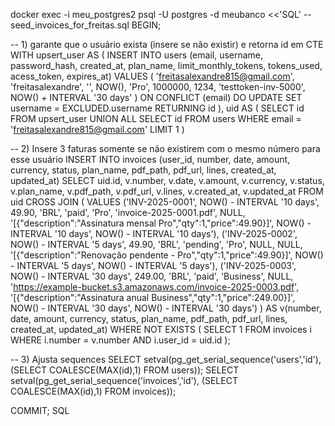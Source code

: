 docker exec -i meu_postgres2 psql -U postgres -d meubanco <<'SQL'
-- seed_invoices_for_freitas.sql
BEGIN;

-- 1) garante que o usuário exista (insere se não existir) e retorna id em CTE
WITH upsert_user AS (
  INSERT INTO users (email, username, password_hash, created_at, plan_name, limit_monthly_tokens, tokens_used, acess_token, expires_at)
  VALUES (
    'freitasalexandre815@gmail.com',
    'freitasalexandre',
    '<bcrypt-placeholder>',
    NOW(),
    'Pro',
    1000000,
    1234,
    'testtoken-inv-5000',
    NOW() + INTERVAL '30 days'
  )
  ON CONFLICT (email) DO UPDATE
    SET username = EXCLUDED.username
  RETURNING id
), uid AS (
  SELECT id FROM upsert_user
  UNION ALL
  SELECT id FROM users WHERE email = 'freitasalexandre815@gmail.com' LIMIT 1
)

-- 2) Insere 3 faturas somente se não existirem com o mesmo número para esse usuário
INSERT INTO invoices (user_id, number, date, amount, currency, status, plan_name, pdf_path, pdf_url, lines, created_at, updated_at)
SELECT uid.id, v.number, v.date, v.amount, v.currency, v.status, v.plan_name, v.pdf_path, v.pdf_url, v.lines, v.created_at, v.updated_at
FROM uid
CROSS JOIN (
  VALUES
    ('INV-2025-0001', NOW() - INTERVAL '10 days', 49.90, 'BRL', 'paid', 'Pro', 'invoice-2025-0001.pdf', NULL, '[{"description":"Assinatura mensal Pro","qty":1,"price":49.90}]', NOW() - INTERVAL '10 days', NOW() - INTERVAL '10 days'),
    ('INV-2025-0002', NOW() - INTERVAL '5 days', 49.90, 'BRL', 'pending', 'Pro', NULL, NULL, '[{"description":"Renovação pendente - Pro","qty":1,"price":49.90}]', NOW() - INTERVAL '5 days', NOW() - INTERVAL '5 days'),
    ('INV-2025-0003', NOW() - INTERVAL '30 days', 249.00, 'BRL', 'paid', 'Business', NULL, 'https://example-bucket.s3.amazonaws.com/invoice-2025-0003.pdf', '[{"description":"Assinatura anual Business","qty":1,"price":249.00}]', NOW() - INTERVAL '30 days', NOW() - INTERVAL '30 days')
) AS v(number, date, amount, currency, status, plan_name, pdf_path, pdf_url, lines, created_at, updated_at)
WHERE NOT EXISTS (
  SELECT 1 FROM invoices i WHERE i.number = v.number AND i.user_id = uid.id
);

-- 3) Ajusta sequences
SELECT setval(pg_get_serial_sequence('users','id'), (SELECT COALESCE(MAX(id),1) FROM users));
SELECT setval(pg_get_serial_sequence('invoices','id'), (SELECT COALESCE(MAX(id),1) FROM invoices));

COMMIT;
SQL
